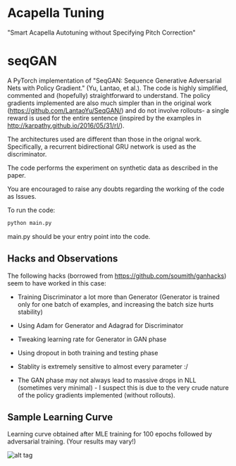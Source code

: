 # Acapella Tuning

"Smart Acapella Autotuning without Specifying Pitch Correction"



# seqGAN

A PyTorch implementation of "SeqGAN: Sequence Generative Adversarial Nets with Policy Gradient." (Yu, Lantao, et al.). The code is highly simplified, commented and (hopefully) straightforward to understand. The policy gradients implemented are also much simpler than in the original work (https://github.com/LantaoYu/SeqGAN/) and do not involve rollouts- a single reward is used for the entire sentence (inspired by the examples in http://karpathy.github.io/2016/05/31/rl/).

The architectures used are different than those in the orignal work. Specifically, a recurrent bidirectional GRU network is used as the discriminator. 

The code performs the experiment on synthetic data as described in the paper.

You are encouraged to raise any doubts regarding the working of the code as Issues.

To run the code:
```bash 
python main.py
```
main.py should be your entry point into the code.

## Hacks and Observations
The following hacks (borrowed from https://github.com/soumith/ganhacks) seem to have worked in this case:
- Training Discriminator a lot more than Generator (Generator is trained only for one batch of examples, and increasing the batch size hurts stability)
- Using Adam for Generator and Adagrad for Discriminator
- Tweaking learning rate for Generator in GAN phase
- Using dropout in both training and testing phase

- Stablity is extremely sensitive to almost every parameter :/
- The GAN phase may not always lead to massive drops in NLL (sometimes very minimal) - I suspect this is due to the very crude nature of the policy gradients implemented (without rollouts).

## Sample Learning Curve
Learning curve obtained after MLE training for 100 epochs followed by adversarial training. (Your results may vary!)

![alt tag](https://raw.githubusercontent.com/suragnair/seqGAN/master/learning_curve.png)
